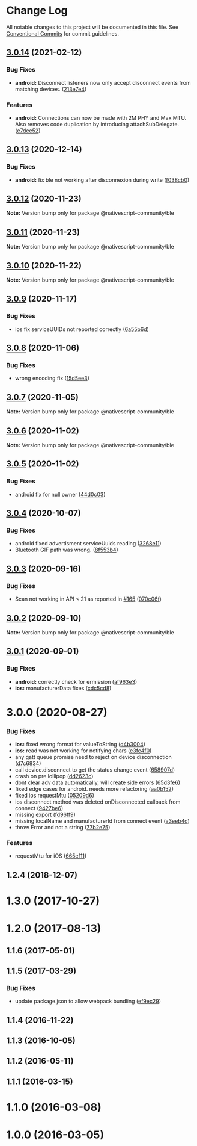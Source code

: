 # Change Log

All notable changes to this project will be documented in this file.
See [Conventional Commits](https://conventionalcommits.org) for commit guidelines.

## [3.0.14](https://github.com/eddyverbruggen/@nativescript-community/ble/compare/v3.0.13...v3.0.14) (2021-02-12)


### Bug Fixes

* **android:** Disconnect listeners now only accept disconnect events from matching devices. ([213e7e4](https://github.com/eddyverbruggen/@nativescript-community/ble/commit/213e7e4013a2377c2cca197835aa1be048529861))


### Features

* **android:** Connections can now be made with 2M PHY and Max MTU. Also removes code duplication by introducing attachSubDelegate. ([e7dee52](https://github.com/eddyverbruggen/@nativescript-community/ble/commit/e7dee522b8203e613b8d9dba2feabe081d9f0066))





## [3.0.13](https://github.com/eddyverbruggen/@nativescript-community/ble/compare/v3.0.12...v3.0.13) (2020-12-14)


### Bug Fixes

* **android:** fix ble not working after disconnexion during write ([f038cb0](https://github.com/eddyverbruggen/@nativescript-community/ble/commit/f038cb05d588d02f3bd72993317073d6eddf23e9))





## [3.0.12](https://github.com/eddyverbruggen/@nativescript-community/ble/compare/v3.0.11...v3.0.12) (2020-11-23)

**Note:** Version bump only for package @nativescript-community/ble





## [3.0.11](https://github.com/eddyverbruggen/@nativescript-community/ble/compare/v3.0.10...v3.0.11) (2020-11-23)

**Note:** Version bump only for package @nativescript-community/ble





## [3.0.10](https://github.com/eddyverbruggen/@nativescript-community/ble/compare/v3.0.9...v3.0.10) (2020-11-22)

**Note:** Version bump only for package @nativescript-community/ble





## [3.0.9](https://github.com/eddyverbruggen/@nativescript-community/ble/compare/v3.0.8...v3.0.9) (2020-11-17)


### Bug Fixes

* ios fix serviceUUIDs not reported correctly ([6a55b6d](https://github.com/eddyverbruggen/@nativescript-community/ble/commit/6a55b6d6ad040c4f1681114bf14ace69c217ad7c))





## [3.0.8](https://github.com/eddyverbruggen/@nativescript-community/ble/compare/v3.0.7...v3.0.8) (2020-11-06)


### Bug Fixes

* wrong encoding fix ([15d5ee3](https://github.com/eddyverbruggen/@nativescript-community/ble/commit/15d5ee352a9058616bf57ca7458bd129ae7ba4c4))





## [3.0.7](https://github.com/eddyverbruggen/@nativescript-community/ble/compare/v3.0.6...v3.0.7) (2020-11-05)

**Note:** Version bump only for package @nativescript-community/ble





## [3.0.6](https://github.com/eddyverbruggen/@nativescript-community/ble/compare/v3.0.5...v3.0.6) (2020-11-02)

**Note:** Version bump only for package @nativescript-community/ble





## [3.0.5](https://github.com/eddyverbruggen/@nativescript-community/ble/compare/v3.0.4...v3.0.5) (2020-11-02)


### Bug Fixes

* android fix for null owner ([44d0c03](https://github.com/eddyverbruggen/@nativescript-community/ble/commit/44d0c03469cca85e38b7c3eb27d314a420e69c1d))





## [3.0.4](https://github.com/eddyverbruggen/@nativescript-community/ble/compare/v3.0.3...v3.0.4) (2020-10-07)


### Bug Fixes

* android fixed advertisment serviceUuids reading ([3268e11](https://github.com/eddyverbruggen/@nativescript-community/ble/commit/3268e11e37b559ea11b82510715d50132480970a))
* Bluetooth GIF path was wrong. ([8f553b4](https://github.com/eddyverbruggen/@nativescript-community/ble/commit/8f553b439f327636dbb46b314f970071c6b4f851))





## [3.0.3](https://github.com/eddyverbruggen/@nativescript-community/ble/compare/v3.0.2...v3.0.3) (2020-09-16)


### Bug Fixes

* Scan not working in API < 21 as reported in [#165](https://github.com/eddyverbruggen/@nativescript-community/ble/issues/165) ([070c06f](https://github.com/eddyverbruggen/@nativescript-community/ble/commit/070c06fc9064c7d63132b605c16b17f033135bee))





## [3.0.2](https://github.com/eddyverbruggen/@nativescript-community/ble/compare/v3.0.1...v3.0.2) (2020-09-10)

**Note:** Version bump only for package @nativescript-community/ble





## [3.0.1](https://github.com/eddyverbruggen/@nativescript-community/ble/compare/v3.0.0...v3.0.1) (2020-09-01)


### Bug Fixes

* **android:** correctly check for ermission ([af963e3](https://github.com/eddyverbruggen/@nativescript-community/ble/commit/af963e3c1d9fac87b38bdcab5fff50821fd4248c))
* **ios:** manufacturerData fixes ([cdc5cd8](https://github.com/eddyverbruggen/@nativescript-community/ble/commit/cdc5cd8cbcbd356fe77b00d387e1e5af4665a33d))





# 3.0.0 (2020-08-27)


### Bug Fixes

* **ios:** fixed wrong format for valueToString ([d4b3004](https://github.com/eddyverbruggen/@nativescript-community/ble/commit/d4b30042daf3def4a4aa5b1dd5dd9b08836e2e41))
* **ios:** read was not working for notifying chars ([e3fc4f0](https://github.com/eddyverbruggen/@nativescript-community/ble/commit/e3fc4f00a77759d74638c498dd5f9061dcd40b12))
* any gatt queue promise need to reject on device disconnection ([d7c6834](https://github.com/eddyverbruggen/@nativescript-community/ble/commit/d7c6834a594e3c79abdf098411c3cb9b178c9d40))
* call device.disconnect to get the status change event ([658907d](https://github.com/eddyverbruggen/@nativescript-community/ble/commit/658907d273948305a53f10b455bfba42f66ba561))
* crash on pre lollipop ([dd2623c](https://github.com/eddyverbruggen/@nativescript-community/ble/commit/dd2623cb281092916eea68ba39d022c4f34a236c))
* dont clear adv data automatically, will create side errors ([65d3fe6](https://github.com/eddyverbruggen/@nativescript-community/ble/commit/65d3fe61ef9c335f81aeaefdcb611fc3f89bff7d))
* fixed edge cases for android. needs more refactoring ([aa0b152](https://github.com/eddyverbruggen/@nativescript-community/ble/commit/aa0b1521dd7b6a50ff5c68ffb31bde52ffcf9213))
* fixed ios requestMtu ([05209d6](https://github.com/eddyverbruggen/@nativescript-community/ble/commit/05209d614eb08ba8dfb19f9a12ce8d0854490b2f))
* ios disconnect method was deleted onDisconnected callback from connect ([9427be6](https://github.com/eddyverbruggen/@nativescript-community/ble/commit/9427be640b7b1af49d2b57eca817eb26bdf647df))
* missing export ([fd96ff9](https://github.com/eddyverbruggen/@nativescript-community/ble/commit/fd96ff9bcb3b74fb0b6ec73bbed4f73db5a22827))
* missing localName and manufacturerId from connect event ([a3eeb4d](https://github.com/eddyverbruggen/@nativescript-community/ble/commit/a3eeb4d80c61b1cde5dd87eb0236db559cef2229))
* throw Error and not a string ([77b2e75](https://github.com/eddyverbruggen/@nativescript-community/ble/commit/77b2e75db912240771f8003c041923fcd319b87b))


### Features

* requestMtu for iOS ([665ef11](https://github.com/eddyverbruggen/@nativescript-community/ble/commit/665ef11793276ef41dbd148dea4bee74f6a1a4cf))



## 1.2.4 (2018-12-07)



# 1.3.0 (2017-10-27)



# 1.2.0 (2017-08-13)



## 1.1.6 (2017-05-01)



## 1.1.5 (2017-03-29)


### Bug Fixes

* update package.json to allow webpack bundling ([ef9ec29](https://github.com/eddyverbruggen/@nativescript-community/ble/commit/ef9ec29296ae0e5ed4ab70dfe8426eb156d2714f))



## 1.1.4 (2016-11-22)



## 1.1.3 (2016-10-05)



## 1.1.2 (2016-05-11)



## 1.1.1 (2016-03-15)



# 1.1.0 (2016-03-08)



# 1.0.0 (2016-03-05)
